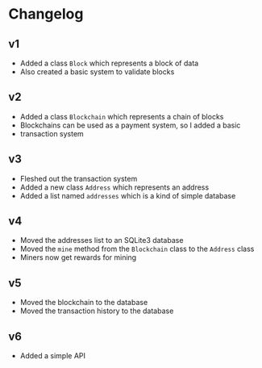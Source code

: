# Changelog

## v1
* Added a class `Block` which represents a block of data
* Also created a basic system to validate blocks

## v2
* Added a class `Blockchain` which represents a chain of blocks
* Blockchains can be used as a payment system, so I added a basic
* transaction system

## v3
* Fleshed out the transaction system
* Added a new class `Address` which represents an address
* Added a list named `addresses` which is a kind of simple database

## v4
* Moved the addresses list to an SQLite3 database
* Moved the `mine` method from the `Blockchain` class to the `Address` class
* Miners now get rewards for mining

## v5
* Moved the blockchain to the database
* Moved the transaction history to the database

## v6
* Added a simple API